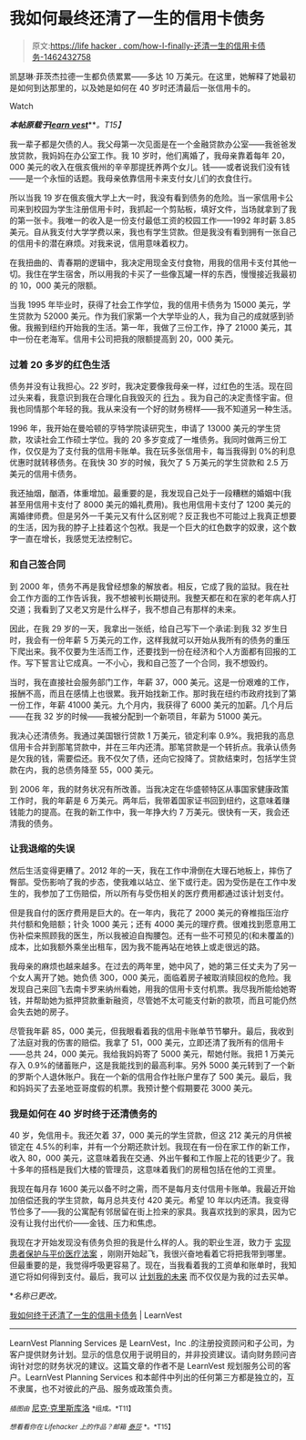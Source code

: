 # 我如何最终还清了一生的信用卡债务

> 原文:[https://life hacker . com/how-I-finally-还清一生的信用卡债务-1462432758](https://lifehacker.com/how-i-finally-paid-off-a-lifetime-of-credit-card-debt-1462432758)

凯瑟琳·菲茨杰拉德一生都负债累累——多达 10 万美元。在这里，她解释了她最初是如何到达那里的，以及她是如何在 40 岁时还清最后一张信用卡的。

Watch

***本帖原载于***[***learn vest***](http://www.learnvest.com/2013/11/how-i-finally-paid-off-a-lifetime-of-credit-card-debt/)***。*T15】**

我一辈子都是欠债的人。我父母第一次见面是在一个金融贷款办公室——我爸爸发放贷款，我妈妈在办公室工作。我 10 岁时，他们离婚了，我母亲靠着每年 20，000 美元的收入在俄亥俄州的辛辛那提抚养两个女儿。钱——或者说我们没有钱——是一个永恒的话题。我母亲依靠信用卡来支付女儿们的衣食住行。

所以当我 19 岁在俄亥俄大学上大一时，我没有看到债务的危险。当一家信用卡公司来到校园为学生注册信用卡时，我抓起一个剪贴板，填好文件，当场就拿到了我的第一张卡。我唯一的收入是一份支付最低工资的校园工作——1992 年时薪 3.85 美元。自从我支付大学学费以来，我也有学生贷款。但是我没有看到拥有一张自己的信用卡的潜在麻烦。对我来说，信用意味着权力。

在我扭曲的、青春期的逻辑中，我决定用现金支付食物，用我的信用卡支付其他一切。我住在学生宿舍，所以用我的卡买了一些像瓦罐一样的东西，慢慢接近我最初的 10，000 美元的限额。

当我 1995 年毕业时，获得了社会工作学位，我的信用卡债务为 15000 美元，学生贷款为 52000 美元。作为我们家第一个大学毕业的人，我为自己的成就感到骄傲。我搬到纽约开始我的生活。第一年，我做了三份工作，挣了 21000 美元，其中一份在老海军。信用卡公司把我的限额提高到 20，000 美元。

### 过着 20 多岁的红色生活

债务并没有让我担心。22 岁时，我决定要像我母亲一样，过红色的生活。现在回过头来看，我意识到我在合理化自我毁灭的 [行为](https://lifehacker.com/the-behaviors-that-destroy-your-financial-health-and-h-5978123) 。我为自己的决定责怪宇宙。但我也同情那个年轻的我。我从来没有一个好的财务榜样——我不知道另一种生活。

1996 年，我开始在曼哈顿的亨特学院读研究生，申请了 13000 美元的学生贷款，攻读社会工作硕士学位。我的 20 多岁变成了一堆债务。我同时做两三份工作，仅仅是为了支付我的信用卡账单。我在玩多张信用卡，每当我得到 0%的利息优惠时就转移债务。在我快 30 岁的时候，我欠了 5 万美元的学生贷款和 2.5 万美元的信用卡债务。

我还抽烟，酗酒，体重增加。最重要的是，我发现自己处于一段糟糕的婚姻中(我甚至用信用卡支付了 8000 美元的婚礼费用)。我也用信用卡支付了 1200 美元的离婚律师费。但是另外一千美元又有什么区别呢？反正我也不可能过上我真正想要的生活，因为我的脖子上挂着这个包袱。我是一个巨大的红色数字的奴隶，这个数字一直在增长，我感觉无法控制它。

### 和自己签合同

到 2000 年，债务不再是我曾经想象的解放者。相反，它成了我的监狱。我在社会工作方面的工作告诉我，我不想被判长期徒刑。我整天都在和在家的老年病人打交道；我看到了又老又穷是什么样子，我不想自己有那样的未来。

因此，在我 29 岁的一天，我拿出一张纸，给自己写下一个承诺:到我 32 岁生日时，我会有一份年薪 5 万美元的工作，这样我就可以开始从我所有的债务的重压下爬出来。我不仅要为生活而工作，还要找到一份在经济和个人方面都有回报的工作。写下誓言让它成真。一不小心，我和自己签了一个合同，我不想毁约。

当时，我在直接社会服务部门工作，年薪 37，000 美元。这是一份艰难的工作，报酬不高，而且在感情上也很累。我开始找新工作。那时我在纽约市政府找到了第一份工作，年薪 41000 美元。九个月内，我获得了 6000 美元的加薪。几个月后——在我 32 岁的时候——我被分配到一个新项目，年薪为 51000 美元。

我决心还清债务。我通过美国银行贷款 1 万美元，锁定利率 0.9%。我把我的高息信用卡合并到那笔贷款中，并在三年内还清。那笔贷款是一个转折点。我承认债务是欠我的钱，需要偿还。我不仅欠了债，还向它投降了。贷款结束时，包括学生贷款在内，我的总债务降至 55，000 美元。

到 2006 年，我的财务状况有所改善。当我决定在华盛顿特区从事国家健康政策工作时，我的年薪是 6 万美元。两年后，我带着国家证书回到纽约，这意味着赚钱能力的提高。在我的新工作中，我一年挣大约 7 万美元。很快有一天，我会还清我的债务。

### 让我退缩的失误

然后生活变得更糟了。2012 年的一天，我在工作中滑倒在大理石地板上，摔伤了臀部。受伤影响了我的步态，使我难以站立、坐下或行走。因为受伤是在工作中发生的，我参加了工伤赔偿，所以所有与受伤相关的医疗费用都通过该计划支付。

但是我自付的医疗费用是巨大的。在一年内，我花了 2000 美元的脊椎指压治疗共付额和免赔额；针灸 1000 美元；还有 4000 美元的理疗费。很难找到愿意用工伤补偿来照顾我的医生，所以我被迫自掏腰包。还有一些不可预见的(和未覆盖的)成本，比如我额外乘坐出租车，因为我不能再站在地铁上或走很远的路。

我母亲的麻烦也越来越多。在过去的两年里，她中风了，她的第三任丈夫为了另一个女人离开了她。她负债 300，000 美元，面临着房子被取消赎回权的危险。我发现自己来回飞去南卡罗来纳州看她，用我的信用卡支付机票。我尽我所能给她寄钱，并帮助她为抵押贷款重新融资，尽管她不太可能支付新的款项，而且可能仍然会失去她的房子。

尽管我年薪 85，000 美元，但我眼看着我的信用卡账单节节攀升。最后，我收到了法庭对我的伤害的赔偿。我拿了 51，000 美元，立即还清了我所有的信用卡——总共 24，000 美元。我给我妈妈寄了 5000 美元，帮她付账。我把 1 万美元存入 0.9%的储蓄账户，这是我能找到的最高利率。另外 5000 美元转到了一个新的罗斯个人退休账户。我在一个新的信用合作社账户里存了 500 美元。最后，我和妈妈买了去圣地亚哥度假的机票。我预计整个假期要花 3000 美元。

### 我是如何在 40 岁时终于还清债务的

40 岁，免信用卡。我还欠着 37，000 美元的学生贷款，但这 212 美元的月供被锁定在 4.5%的利率，并有一个分期还款计划。我现在有一份在家工作的新工作，收入 80，000 美元，这意味着我在交通、外出午餐和工作服上花的钱更少了。我十多年的搭档是我们大楼的管理员，这意味着我们的房租包括在他的工资里。

我现在每月存 1600 美元以备不时之需，而不是每月支付信用卡账单。我最近开始加倍偿还我的学生贷款，每月总共支付 420 美元。希望 10 年以内还清。我变得节俭多了——我的公寓配有邻居留在街上捡来的家具。我喜欢找到的家具，因为它没有让我付出代价——金钱、压力和焦虑。

我现在才开始发现没有债务负担的我是什么样的人。我的职业生涯，致力于 [实现患者保护与平价医疗法案](http://www.learnvest.com/2013/10/10-questions-for-an-obamacare-expert/) ，刚刚开始起飞，我很兴奋地看着它将把我带到哪里。但最重要的是，我觉得呼吸更容易了。现在，当我看着我的工资单和账单时，我知道它将如何得到支付。最后，我可以 [计划我的未来](https://www.learnvest.com/personal-financial-planning-program/) 而不仅仅是为我的过去买单。

**名称已更改。*

[我如何终于还清了一生的信用卡债务](http://www.learnvest.com/2013/11/how-i-finally-paid-off-a-lifetime-of-credit-card-debt/) | LearnVest

* * *

LearnVest Planning Services 是 LearnVest，Inc .的注册投资顾问和子公司，为客户提供财务计划。显示的信息仅用于说明目的，并非投资建议。请向财务顾问咨询针对您的财务状况的建议。这篇文章的作者不是 LearnVest 规划服务公司的客户。LearnVest Planning Services 和本邮件中列出的任何第三方都是独立的，互不隶属，也不对彼此的产品、服务或政策负责。

<small>*插图由*</small> [尼克·克里斯库洛](http://roboheart.com) <small>*组成。*T11】</small>

<small>*想看看你在 Lifehacker 上的作品？邮箱*</small> [<small>*泰莎*</small>](https://mail.google.com/mail/?view=cm&fs=1&tf=1&to=tessa@lifehacker.com) <small>*。*T15】</small>